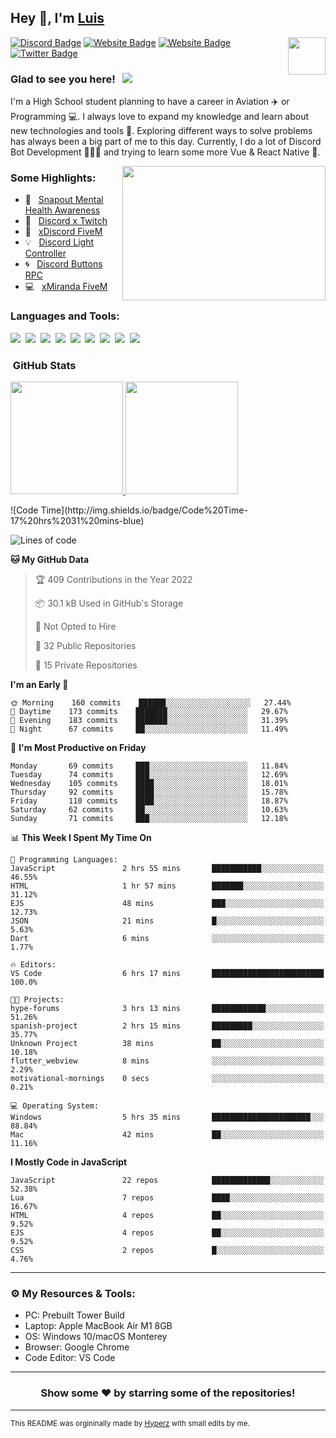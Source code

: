 ## Hey 👋, I'm [Luis](https://hypnoticsiege.net/) 

<img align="right" height="60" width="60" alt="" src="https://hypnoticsiege.net/images/uploads/logo.png" />

[![Discord Badge](https://img.shields.io/badge/-Discord-000000?style=flat-square&logo=Discord&logoColor=white)](https://hypnoticsiege.net/discord)
[![Website Badge](https://img.shields.io/badge/Snowside-000000?style=flat-square&logo=snowpack&logoColor=blue)](https://hypnoticsiege.net/snowside)
[![Website Badge](https://img.shields.io/badge/Website-000000?style=flat-square&logo=google-chrome&logoColor=white)](https://hypnoticsiege.net/)
[![Twitter Badge](https://img.shields.io/badge/-Twitter-000000?style=flat-square&logo=Twitter&logoColor=blue)](https://twitter.com/hypnoticsiege)

### Glad to see you here! &nbsp; ![](https://komarev.com/ghpvc/?username=HypnoticSiege&label=Views&color=blue&style=plastic) 

I'm a High School student planning to have a career in Aviation ✈️ or Programming 💻. I always love to expand my knowledge and learn about new technologies and tools 🔨.  Exploring different ways to solve problems has always been a big part of me to this day. Currently, I do a lot of Discord Bot Development 👨🏻‍💻 and trying to learn some more Vue & React Native 👀.

<img align="right" height="215" width="325" alt="" src="https://cdn.dribbble.com/users/416610/screenshots/4801105/coding_desk_flat_vector_ui_ux_design_illustration_motion_animation_gif2.gif" />


### Some Highlights:

- 📌 &nbsp; [Snapout Mental Health Awareness](https://snapout.nl/)
- 🚀 &nbsp; [Discord x Twitch](https://github.com/HypnoticSiege/Discord-x-Twitch)
- 🏫 &nbsp; [xDiscord FiveM](https://github.com/HypnoticSiege/xDiscord)
- 💡 &nbsp; [Discord Light Controller](https://github.com/HypnoticSiege/discord-light-controller)
- 🌀 &nbsp; [Discord Buttons RPC](https://github.com/HypnoticSiege/Discord-Buttons-RPC)
- 💻 &nbsp; [xMiranda FiveM](https://github.com/HypnoticSiege/xMiranda)

### Languages and Tools:

![](https://img.shields.io/badge/JavaScript-000000?style=for-the-badge&logo=javascript&logoColor=yellow)&nbsp;
![](https://img.shields.io/badge/Node.js-000000?style=for-the-badge&logo=node.js&logoColor=green)&nbsp;
![](https://img.shields.io/badge/HTML5-000000?style=for-the-badge&logo=html5&logoColor=orange)&nbsp;
![](https://img.shields.io/badge/CSS3-000000?style=for-the-badge&logo=css3&logoColor=blue)&nbsp;
![](https://img.shields.io/badge/Typescript-000000?style=for-the-badge&logo=typescript&logoColor=blue)&nbsp;
![](https://img.shields.io/badge/Windows-000000?style=for-the-badge&logo=windows&logoColor=blue)&nbsp;
![](https://img.shields.io/badge/Linux-000000?style=for-the-badge&logo=linux&logoColor=orange)&nbsp;
![](https://img.shields.io/badge/Discord-000000?style=for-the-badge&logo=discord&logoColor=white)&nbsp;
![](https://img.shields.io/badge/GitHub-000000?style=for-the-badge&logo=github&logoColor=white)&nbsp;

### &nbsp;GitHub Stats

<p align="left">
<a href="https://github.com/HypnoticSiege">
  <img height="180em" src="https://github-readme-stats-eight-theta.vercel.app/api?username=HypnoticSiege&show_icons=true&theme=react&include_all_commits=true&count_private=true"/>
  <img height="180em" src="https://github-readme-stats-eight-theta.vercel.app/api/top-langs/?username=HypnoticSiege&layout=compact&langs_count=8&theme=react"/>
  </a>
</p>
<!--START_SECTION:waka-->
![Code Time](http://img.shields.io/badge/Code%20Time-17%20hrs%2031%20mins-blue)

![Lines of code](https://img.shields.io/badge/From%20Hello%20World%20I%27ve%20Written-57%20Thousand%20lines%20of%20code-blue)

**🐱 My GitHub Data** 

> 🏆 409 Contributions in the Year 2022
 > 
> 📦 30.1 kB Used in GitHub's Storage 
 > 
> 🚫 Not Opted to Hire
 > 
> 📜 32 Public Repositories 
 > 
> 🔑 15 Private Repositories  
 > 
**I'm an Early 🐤** 

```text
🌞 Morning    160 commits    ██████░░░░░░░░░░░░░░░░░░░   27.44% 
🌆 Daytime    173 commits    ███████░░░░░░░░░░░░░░░░░░   29.67% 
🌃 Evening    183 commits    ███████░░░░░░░░░░░░░░░░░░   31.39% 
🌙 Night      67 commits     ██░░░░░░░░░░░░░░░░░░░░░░░   11.49%

```
📅 **I'm Most Productive on Friday** 

```text
Monday       69 commits     ███░░░░░░░░░░░░░░░░░░░░░░   11.84% 
Tuesday      74 commits     ███░░░░░░░░░░░░░░░░░░░░░░   12.69% 
Wednesday    105 commits    ████░░░░░░░░░░░░░░░░░░░░░   18.01% 
Thursday     92 commits     ████░░░░░░░░░░░░░░░░░░░░░   15.78% 
Friday       110 commits    ████░░░░░░░░░░░░░░░░░░░░░   18.87% 
Saturday     62 commits     ██░░░░░░░░░░░░░░░░░░░░░░░   10.63% 
Sunday       71 commits     ███░░░░░░░░░░░░░░░░░░░░░░   12.18%

```


📊 **This Week I Spent My Time On** 

```text
💬 Programming Languages: 
JavaScript               2 hrs 55 mins       ███████████░░░░░░░░░░░░░░   46.55% 
HTML                     1 hr 57 mins        ███████░░░░░░░░░░░░░░░░░░   31.12% 
EJS                      48 mins             ███░░░░░░░░░░░░░░░░░░░░░░   12.73% 
JSON                     21 mins             █░░░░░░░░░░░░░░░░░░░░░░░░   5.63% 
Dart                     6 mins              ░░░░░░░░░░░░░░░░░░░░░░░░░   1.77%

🔥 Editors: 
VS Code                  6 hrs 17 mins       █████████████████████████   100.0%

🐱‍💻 Projects: 
hype-forums              3 hrs 13 mins       ████████████░░░░░░░░░░░░░   51.26% 
spanish-project          2 hrs 15 mins       █████████░░░░░░░░░░░░░░░░   35.77% 
Unknown Project          38 mins             ██░░░░░░░░░░░░░░░░░░░░░░░   10.18% 
flutter_webview          8 mins              ░░░░░░░░░░░░░░░░░░░░░░░░░   2.29% 
motivational-mornings    0 secs              ░░░░░░░░░░░░░░░░░░░░░░░░░   0.21%

💻 Operating System: 
Windows                  5 hrs 35 mins       ██████████████████████░░░   88.84% 
Mac                      42 mins             ██░░░░░░░░░░░░░░░░░░░░░░░   11.16%

```

**I Mostly Code in JavaScript** 

```text
JavaScript               22 repos            █████████████░░░░░░░░░░░░   52.38% 
Lua                      7 repos             ████░░░░░░░░░░░░░░░░░░░░░   16.67% 
HTML                     4 repos             ██░░░░░░░░░░░░░░░░░░░░░░░   9.52% 
EJS                      4 repos             ██░░░░░░░░░░░░░░░░░░░░░░░   9.52% 
CSS                      2 repos             █░░░░░░░░░░░░░░░░░░░░░░░░   4.76%

```



<!--END_SECTION:waka-->

---

### ⚙️ My Resources & Tools:

- PC: Prebuilt Tower Build
- Laptop: Apple MacBook Air M1 8GB
- OS: Windows 10/macOS Monterey
- Browser: Google Chrome
- Code Editor: VS Code

---

<h3 align=center>Show some ❤️ by starring some of the repositories!</h3>

---
<small>This README was orgininally made by <a href="https://hyperz.net/">Hyperz</a> with small edits by me.</small>
